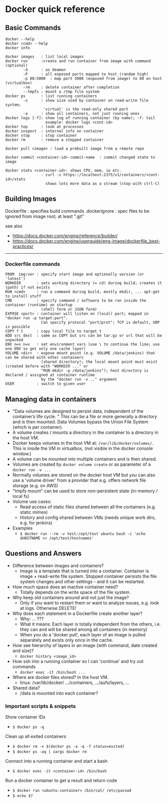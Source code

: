 # Docker quick reference

## Basic Commands

```
docker --help
docker <cmd> --help
docker info

docker images   : list local images
docker run      :create and run container from image with command (optional)
        -d      : as deamon
        -P      : all exposed ports mapped to host (random high)
        -p 80:5000  : map port 5000 (exposed from image) to 80 on host (virtualbox)
        -rm     : delete container after completion
        --tmpfs : mount a /tmp file system
docker ps       : list running containers
        -s      : show size used by container on read-write file system; 
                 'virtual' is the read-only shared part     
        -a      : show all containers, not just running ones
docker logs [-f]: show log of running container (by name); -f: tail
                  example: docker logs <cont-id> 
docker top      : look at processes
docker inspect  : internal info on container
docker stop     : stop container
docker rm       : remove a stopped container

docker pull <image> : load a prebuilt image from a remote repo 

docker commit <container-id> commit-name  : commit changed state to image

docker stats <container-id>: shows CPU, mem, io etc. 
                - curl -s https::/localhost:2375/v1/containers/<cont-id>/stats
                  shows lots more data as a stream (stop with ctrl-C)
```

## Building Images

Dockerfile		: specifies build commands
.dockerignore : spec files to be ignored from image root; at least ".git"

see also
- https://docs.docker.com/engine/reference/builder/
- https://docs.docker.com/engine/userguide/eng-image/dockerfile_best-practices/ 


-----------------------------------------------------
### Dockerfile commands

```
FROM  img:ver : specify start image and optionally version (or 'latest')
WORKDIR       : sets working directory (= cd) during build; creates it (path) if not exists
RUN <cmd>     : run a command during build, mostly mkdir, ... apt-get to install stuff
CMD           : specify command / software to be run inside the container (runtime) on startup
                (shell form or JSON form)
EXPOSE <port> : container will listen on (local) port; mapped in "docker run -p target:port". 
                Can specify protocal "port/prot"; TCP is default, UDP is possible
COPY f t      : copy local file to target t
ADD src dest  : same as COPY but src can be tar.gz or url that will be unpacked
ENV n=v n=v   : set environment vars (use \ to continue the line; use one ENV so get only one cache layer)
VOLUME <dir>  : expose mount point (e.g. VOLUME /data/jenkins) that can be shared with other containers
                (shared directory); the local mount point must exist (created before with "WORKDIR ..." or
                "RUN mkdir -p /data/jenkins"); host directory is declared / assigned at container runtime
                by the "docker run -v .." argument
USER          : switch to given user
```



## Managing data in containers

- "Data volumes are designed to persist data, independent of the container’s life cycle. "
This can be a file or more generally a directory and is then mounted. Data Volumes bypass the Union File System (which is per container).
- A volume creates / mounts a directory in the container to a directory in the host VM.
- Docker keeps volumes in the host VM at: `/var/lib/docker/volumes/`. This is inside the VM in virtualbox, (not visible in the docker console window.)
- A volume can be mounted into multiple containers and is then shared. 
- Volumes are created by `docker volume create` or as parameter of a `docker run -v ...`
- Normally volumes are stored on the docker host VM but you can also use a 'volume driver' from a provider that e.g. offers network file storage (e.g. on AWS)
- "tmpfs mount" can be used to store non-persistent state (in-memory / local fs)
- Volume use cases:
  - Read access of static files shared between all the containers (e.g. static mimes)
  - History and config shared between VMs (needs unique work dirs, e.g. for jenkins)
- Examples
  - `$ docker run --rm -v test:/opt/test ubuntu bash -c 'echo $HOSTNAME >> /opt/test/hostnames'` 




## Questions and Answers 

- Difference between images and containers?
  - Image is a template that is turned into a container. Container is image + read-write file system. Stopped container persists the file system changes and other settings - and it can be restarted.
- How much space does an inactive container need?
  - Totally depends on the write space of the file system. 
- Why keep old containers around and not just the image?
  - Only if you want to restart them or want to analyze issues, e.g. look at logs. Otherwise DELETE!
- Why does each statement in a Dockerfile create another layer? 
  - Why: ... ???
  - What it means: Each layer is totally independent from the others, i.e. they can and will be shared among all containers (in memory)
  - When you do a 'docker pull', each layer of an image is pulled separately and exists only once in the cache.
- How see hierarchy of layers in an image (with command, date created and size)?
  - `docker history <image_id>`
- How ssh into a running container so I can 'continue' and try out commands 
  - `docker exec -it /bin/bash ...`
- Where are docker files stored? In the host VM. 
  - linux: /var/lib/docker/  .../containers,  .../aufs/layers, ...  
- Shared data?
  - /data is mounted into each container?



### Important scripts & snippets

Show container IDs
- `$ docker ps -q` 

Clean up all exited containers
- `$ docker rm -v $(docker ps -a -q -f status=exited)`
- `$ docker ps -aq | xargs docker rm`

Connect into a running container and start a bash
- `$ docker exec -it <container-id> /bin/bash`

Run a docker container to get a result and return code
- `$ docker run <ubuntu-container> /bin/cat/ /etc/passwd `
- `$ echo $? `
